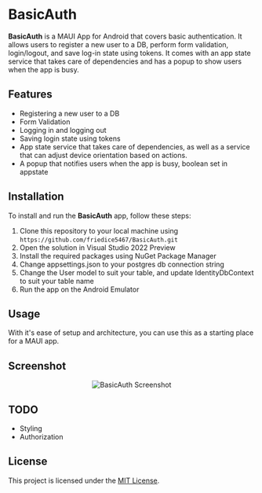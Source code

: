 # BasicAuth

**BasicAuth** is a MAUI App for Android that covers basic authentication. It allows users to register a new user to a DB, perform form validation, login/logout, and save log-in state using tokens. It comes with an app state service that takes care of dependencies and has a popup to show users when the app is busy.

## Features

- Registering a new user to a DB
- Form Validation
- Logging in and logging out
- Saving login state using tokens
- App state service that takes care of dependencies, as well as a service that can adjust device orientation based on actions. 
- A popup that notifies users when the app is busy, boolean set in appstate

## Installation

To install and run the **BasicAuth** app, follow these steps:

1. Clone this repository to your local machine using `https://github.com/friedice5467/BasicAuth.git`
2. Open the solution in Visual Studio 2022 Preview
3. Install the required packages using NuGet Package Manager
4. Change appsettings.json to your postgres db connection string
5. Change the User model to suit your table, and update IdentityDbContext to suit your table name
6. Run the app on the Android Emulator

## Usage

With it's ease of setup and architecture, you can use this as a starting place for a MAUI app. 

## Screenshot
<p align="center">
  <img src="https://user-images.githubusercontent.com/58054670/234140266-d83cbe22-7d2a-465c-b73d-001916e201ca.png" alt="BasicAuth Screenshot">
</p>

## TODO
- Styling 
- Authorization 

## License

This project is licensed under the [MIT License](https://github.com/your-repo-link/blob/main/LICENSE).
